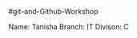 #git-and-Github-Workshop

Name: Tanisha
Branch: IT
Divison: C

<!---
tanisha09092005/tanisha09092005 is a ✨ special ✨ repository because its `README.md` (this file) appears on your GitHub profile.
You can click the Preview link to take a look at your changes.
--->
